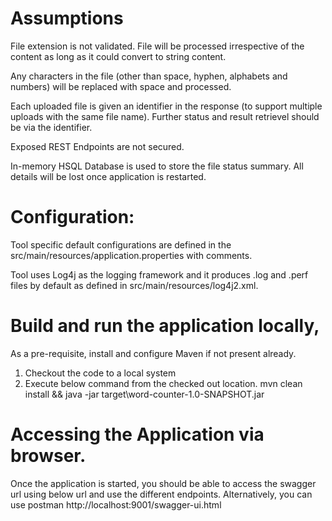 # Assumptions

File extension is not validated. File will be processed irrespective of the content as long as it could convert to string content.

Any characters in the file (other than space, hyphen, alphabets and numbers) will be replaced with space and processed.

Each uploaded file is given an identifier in the response (to support multiple uploads with the same file name). Further status and result retrievel should be via the identifier.

Exposed REST Endpoints are not secured.

In-memory HSQL Database is used to store the file status summary. All details will be lost once application is restarted.


# Configuration:
Tool specific default configurations are defined in the src/main/resources/application.properties with comments.

Tool uses Log4j as the logging framework and it produces .log and .perf files by default as defined in src/main/resources/log4j2.xml.

# Build and run the application locally, 

As a pre-requisite, install and configure Maven if not present already.

1. Checkout the code to a local system
2. Execute below command from the checked out location.
mvn clean install && java -jar target\word-counter-1.0-SNAPSHOT.jar

# Accessing the Application via browser.
Once the application is started, you should be able to access the swagger url using below url and use the different endpoints. Alternatively, you can use postman
http://localhost:9001/swagger-ui.html
